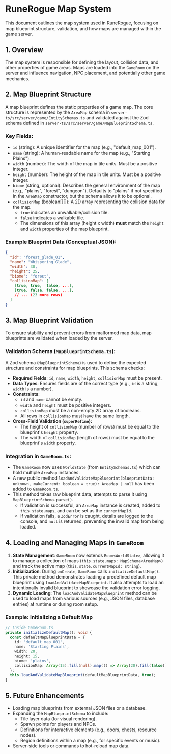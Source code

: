 # RuneRogue Map System

This document outlines the map system used in RuneRogue, focusing on map blueprint structure, validation, and how maps are managed within the game server.

## 1. Overview

The map system is responsible for defining the layout, collision data, and other properties of game areas. Maps are loaded into the `GameRoom` on the server and influence navigation, NPC placement, and potentially other game mechanics.

## 2. Map Blueprint Structure

A map blueprint defines the static properties of a game map. The core structure is represented by the `AreaMap` schema in `server-ts/src/server/game/EntitySchemas.ts` and validated against the Zod schema defined in `server-ts/src/server/game/MapBlueprintSchema.ts`.

### Key Fields:

*   `id` (string): A unique identifier for the map (e.g., "default_map_001").
*   `name` (string): A human-readable name for the map (e.g., "Starting Plains").
*   `width` (number): The width of the map in tile units. Must be a positive integer.
*   `height` (number): The height of the map in tile units. Must be a positive integer.
*   `biome` (string, optional): Describes the general environment of the map (e.g., "plains", "forest", "dungeon"). Defaults to "plains" if not specified in the `AreaMap` constructor, but the schema allows it to be optional.
*   `collisionMap` (boolean[][]): A 2D array representing the collision data for the map.
    *   `true` indicates an unwalkable/collision tile.
    *   `false` indicates a walkable tile.
    *   The dimensions of this array (height x width) **must** match the `height` and `width` properties of the map blueprint.

### Example Blueprint Data (Conceptual JSON):

```json
{
  "id": "forest_glade_01",
  "name": "Whispering Glade",
  "width": 30,
  "height": 25,
  "biome": "forest",
  "collisionMap": [
    [true, true,  false, ...], 
    [true, false, false, ...], 
    // ... (23 more rows)
  ]
}
```

## 3. Map Blueprint Validation

To ensure stability and prevent errors from malformed map data, map blueprints are validated when loaded by the server.

### Validation Schema (`MapBlueprintSchema.ts`):

A Zod schema (`MapBlueprintSchema`) is used to define the expected structure and constraints for map blueprints. This schema checks:
*   **Required Fields**: `id`, `name`, `width`, `height`, `collisionMap` must be present.
*   **Data Types**: Ensures fields are of the correct type (e.g., `id` is a string, `width` is a number).
*   **Constraints**:
    *   `id` and `name` cannot be empty.
    *   `width` and `height` must be positive integers.
    *   `collisionMap` must be a non-empty 2D array of booleans.
    *   All rows in `collisionMap` must have the same length.
*   **Cross-Field Validation (`superRefine`):**
    *   The height of `collisionMap` (number of rows) must be equal to the blueprint's `height` property.
    *   The width of `collisionMap` (length of rows) must be equal to the blueprint's `width` property.

### Integration in `GameRoom.ts`:

*   The `GameRoom` now uses `WorldState` (from `EntitySchemas.ts`) which can hold multiple `AreaMap` instances.
*   A new public method `loadAndValidateMapBlueprint(blueprintData: unknown, makeCurrent: boolean = true): AreaMap | null` has been added to `GameRoom.ts`.
*   This method takes raw blueprint data, attempts to parse it using `MapBlueprintSchema.parse()`.
    *   If validation is successful, an `AreaMap` instance is created, added to `this.state.maps`, and can be set as the `currentMapId`.
    *   If validation fails, a `ZodError` is caught, details are logged to the console, and `null` is returned, preventing the invalid map from being loaded.

## 4. Loading and Managing Maps in `GameRoom`

1.  **State Management**: `GameRoom` now extends `Room<WorldState>`, allowing it to manage a collection of maps (`this.state.maps: MapSchema<AreaMap>`) and track the active map (`this.state.currentMapId: string`).
2.  **Initialization**: During `onCreate`, `GameRoom` calls `initializeDefaultMap()`. This private method demonstrates loading a predefined default map blueprint using `loadAndValidateMapBlueprint`. It also attempts to load an intentionally invalid blueprint to showcase the validation error logging.
3.  **Dynamic Loading**: The `loadAndValidateMapBlueprint` method can be used to load maps from various sources (e.g., JSON files, database entries) at runtime or during room setup.

### Example: Initializing a Default Map

```typescript
// Inside GameRoom.ts
private initializeDefaultMap(): void {
  const defaultMapBlueprintData = {
    id: 'default_map_001',
    name: 'Starting Plains',
    width: 20,
    height: 15,
    biome: 'plains',
    collisionMap: Array(15).fill(null).map(() => Array(20).fill(false)),
  };
  this.loadAndValidateMapBlueprint(defaultMapBlueprintData, true);
}
```

## 5. Future Enhancements

*   Loading map blueprints from external JSON files or a database.
*   Expanding the `MapBlueprintSchema` to include:
    *   Tile layer data (for visual rendering).
    *   Spawn points for players and NPCs.
    *   Definitions for interactive elements (e.g., doors, chests, resource nodes).
    *   Region definitions within a map (e.g., for specific events or music).
*   Server-side tools or commands to hot-reload map data.
